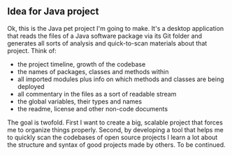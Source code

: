 ## Idea for Java project

Ok, this is the Java pet project I'm going to make. It's a desktop application that reads the files of a Java software package via its Git folder and generates all sorts of analysis and quick-to-scan materials about that project. Think of:

- the project timeline, growth of the codebase
- the names of packages, classes and methods within
- all imported modules plus info on which methods and classes are being deployed
- all commentary in the files as a sort of readable stream
- the global variables, their types and names
- the readme, license and other non-code documents

The goal is twofold. First I want to create a big, scalable project that forces me to organize things properly. Second, by developing a tool that helps me to quickly scan the codebases of open source projects I learn a lot about the structure and syntax of good projects made by others. To be continued.